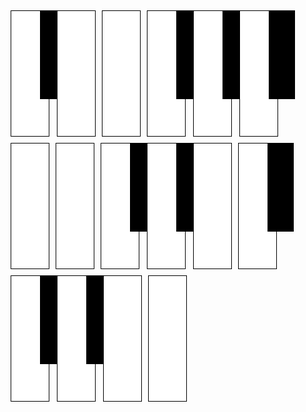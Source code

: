 
<html>
<body>
	
	

<!DOCTYPE html>
<html lang="pt">
<head>
<meta charset="UTF-8">
<title>Simulador de Piano</title>
<style>
  .tecla {
    width: 60px;
    height: 200px;
    border: 1px solid #000;
    float: left;
    margin: 5px;
    background-color: white;
  }
  .tecla.preta {
    width: 40px;
    height: 140px;
    background-color: black;
    margin-left: -20px;
    margin-right: -20px;
    z-index: 1;
  }
</style>
</head>
<body>

<div id="piano">
  <div class="tecla" onclick="tocarSom('C')"></div>
  <div class="tecla preta" onclick="tocarSom('C#')"></div>
  <div class="tecla" onclick="tocarSom('D')"></div>
 <!-- Teclas brancas -->
<div class="tecla" onclick="tocarSom('E')"></div>
<div class="tecla" onclick="tocarSom('F')"></div>
<div class="tecla preta" onclick="tocarSom('F#')"></div>
<div class="tecla" onclick="tocarSom('G')"></div>
<div class="tecla preta" onclick="tocarSom('G#')"></div>
<div class="tecla" onclick="tocarSom('A')"></div>
<div class="tecla preta" onclick="tocarSom('A#')"></div>
<div class="tecla" onclick="tocarSom('B')"></div>
<div class="tecla" onclick="tocarSom('C2')"></div> <!-- Esta seria a próxima oitava -->
<!-- Continuação das teclas brancas e pretas para a próxima oitava -->
<div class="tecla" onclick="tocarSom('C3')"></div>
<div class="tecla preta" onclick="tocarSom('C#3')"></div>
<div class="tecla" onclick="tocarSom('D3')"></div>
<div class="tecla preta" onclick="tocarSom('D#3')"></div>
<div class="tecla" onclick="tocarSom('E3')"></div>
<div class="tecla" onclick="tocarSom('F3')"></div>
<div class="tecla preta" onclick="tocarSom('F#3')"></div>
<div class="tecla" onclick="tocarSom('G3')"></div>
<div class="tecla preta" onclick="tocarSom('G#3')"></div>
<div class="tecla" onclick="tocarSom('A3')"></div>
<div class="tecla preta" onclick="tocarSom('A#3')"></div>
<div class="tecla" onclick="tocarSom('B3')"></div>
<div class="tecla" onclick="tocarSom('C4')"></div> <!-- Início da próxima oitava -->

<!-- Adicione mais teclas pretas entre as teclas brancas conforme necessário -->
 <!-- Adicione mais teclas aqui -->
</div>

<script>
  function tocarSom(nota) {
    var audio = new Audio('audios/' + nota + '.mp3');
    audio.play();
  }
Página HTML 
	<script type="text/javascript">
		<!--
		
			/* escreva seu código aqui.*/
			
		//-->     function tocarSom(nota) {
  // Verifique se o arquivo de áudio existe
  var audio = new Audio('audios/' + nota + '.mp3');
  audio.oncanplaythrough = function() {
    audio.play();
  };
  audio.onerror = function() {
    console.log("Erro ao carregar o arquivo de áudio para a nota: " + nota);
  };
  // Pré-carregue o áudio para reprodução mais rápida
  audio.preload = 'auto';
  // Defina o volume (0.0 mudo, 1.0 máximo)
  audio.volume = 0.5;
}
          document.addEventListener('keydown', function(event) {
  var nota;
  switch (event.key) {
    case 'a':
      nota = 'C';
      break;
    case 'w':
      nota = 'C#';
      break;
    // Adicione casos para outras teclas
    default:
      return; // Saia da função caso seja uma tecla não mapeada
  }
  tocarSom(nota);
});

</script>

</body>
</html>		
